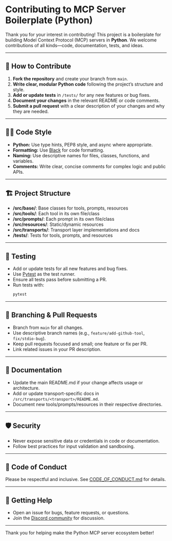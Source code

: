 # Contributing to MCP Server Boilerplate (Python)

Thank you for your interest in contributing! This project is a boilerplate for building Model Context Protocol (MCP) servers in **Python**. We welcome contributions of all kinds—code, documentation, tests, and ideas.

---

## 🚦 How to Contribute

1. **Fork the repository** and create your branch from `main`.
2. **Write clear, modular Python code** following the project’s structure and style.
3. **Add or update tests** in `/tests/` for any new features or bug fixes.
4. **Document your changes** in the relevant README or code comments.
5. **Submit a pull request** with a clear description of your changes and why they are needed.

---

## 🧑‍💻 Code Style

- **Python:** Use type hints, PEP8 style, and async where appropriate.
- **Formatting:** Use [Black](https://black.readthedocs.io/) for code formatting.
- **Naming:** Use descriptive names for files, classes, functions, and variables.
- **Comments:** Write clear, concise comments for complex logic and public APIs.

---

## 🏗️ Project Structure

- **/src/base/**: Base classes for tools, prompts, resources
- **/src/tools/**: Each tool in its own file/class
- **/src/prompts/**: Each prompt in its own file/class
- **/src/resources/**: Static/dynamic resources
- **/src/transports/**: Transport layer implementations and docs
- **/tests/**: Tests for tools, prompts, and resources

---

## 🧪 Testing

- Add or update tests for all new features and bug fixes.
- Use [Pytest](https://docs.pytest.org/) as the test runner.
- Ensure all tests pass before submitting a PR.
- Run tests with:
  ```bash
  pytest
  ```

---

## 🔀 Branching & Pull Requests

- Branch from `main` for all changes.
- Use descriptive branch names (e.g., `feature/add-github-tool`, `fix/stdio-bug`).
- Keep pull requests focused and small; one feature or fix per PR.
- Link related issues in your PR description.

---

## 📝 Documentation

- Update the main README.md if your change affects usage or architecture.
- Add or update transport-specific docs in `/src/transports/<transport>/README.md`.
- Document new tools/prompts/resources in their respective directories.

---

## 🛡️ Security

- Never expose sensitive data or credentials in code or documentation.
- Follow best practices for input validation and sandboxing.

---

## 🤝 Code of Conduct

Please be respectful and inclusive. See [CODE_OF_CONDUCT.md](CODE_OF_CONDUCT.md) for details.

---

## 💬 Getting Help

- Open an issue for bugs, feature requests, or questions.
- Join the [Discord community](https://discord.gg/jHEGxQu2a5) for discussion.

---

Thank you for helping make the Python MCP server ecosystem better!
